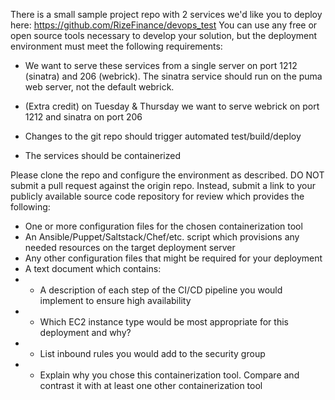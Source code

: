 There is a small sample project repo with 2 services we'd like you to deploy here: https://github.com/RizeFinance/devops_test You can use any free or open source tools necessary to develop your solution, but the deployment environment must meet the following requirements:

*    We want to serve these services from a single server on port 1212 (sinatra) and 206 (webrick). The sinatra service should run on the puma web server, not the default webrick.

*    (Extra credit) on Tuesday & Thursday we want to serve webrick on port 1212 and sinatra on port 206

*    Changes to the git repo should trigger automated test/build/deploy

*    The services should be containerized

Please clone the repo and configure the environment as described. DO NOT submit a pull request against the origin repo. Instead, submit a link to your publicly available source code repository for review which provides the following:

*    One or more configuration files for the chosen containerization tool
*    An Ansible/Puppet/Saltstack/Chef/etc. script which provisions any needed resources on the target deployment server
* Any other configuration files that might be required for your deployment
*    A text document which contains:
* *    A description of each step of the CI/CD pipeline you would implement to ensure high availability
* *    Which EC2 instance type would be most appropriate for this deployment and why?
* *    List inbound rules you would add to the security group
* *    Explain why you chose this containerization tool. Compare and contrast it with at least one other containerization tool
